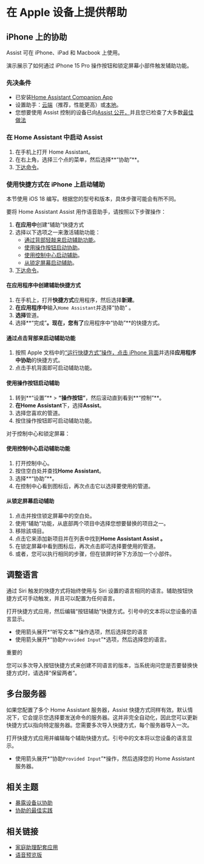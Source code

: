 # 在 Apple 设备上提供帮助

## iPhone 上的协助

Assist 可在 iPhone、iPad 和 Macbook 上使用。

演示展示了如何通过 iPhone 15 Pro 操作按钮和锁定屏幕小部件触发辅助功能。

### 先决条件

- 已安装[Home Assistant Companion App](https://companion.home-assistant.io/docs/getting_started/)
- 设置助手：[云端](https://www.home-assistant.io/voice_control/voice_remote_cloud_assistant/)（推荐，性能更高）或[本地](https://www.home-assistant.io/voice_control/voice_remote_local_assistant/)。
- 您想要使用 Assist 控制的设备已向[Assist 公开，](https://www.home-assistant.io/voice_control/voice_remote_expose_devices/)并且您已检查了大多数[最佳做法](https://www.home-assistant.io/voice_control/best_practices/)

### 在 Home Assistant 中启动 Assist

1. 在手机上打开 Home Assistant。
2. 在右上角，选择三个点的菜单，然后选择**“协助”**。
3. [下达命令](https://www.home-assistant.io/voice_control/custom_sentences/)。

### 使用快捷方式在 iPhone 上启动辅助

本节使用 iOS 18 编写。根据您的型号和版本，具体步骤可能会有所不同。

要将 Home Assistant Assist 用作语音助手，请按照以下步骤操作：

1. **在应用中**创建“辅助”快捷方式
2. 选择以下选项之一来激活辅助功能：
   - [通过背部轻敲来启动辅助功能](https://www.home-assistant.io/voice_control/apple/#to-start-assist-using-a-back-tap)。
   - [使用操作按钮启动协助](https://www.home-assistant.io/voice_control/apple/#to-start-assist-using-the-action-button)。
   - [使用控制中心启动辅助](https://www.home-assistant.io/voice_control/apple/#to-start-assist-using-control-center)。
   - [从锁定屏幕启动辅助](https://www.home-assistant.io/voice_control/apple/#to-start-assist-from-lock-screen)。
3. [下达命令](https://www.home-assistant.io/voice_control/custom_sentences/)。

#### 在应用程序中创建辅助快捷方式

1. 在手机上，打开**快捷方式**应用程序，然后选择**新建**。
2. **在应用程序中**输入`Home Assistant`并选择“协助” 。
3. **选择**管道。
4. 选择**“完成”**。现在，您有了**应用程序中“协助”**的快捷方式。

#### 通过点击背部来启动辅助功能

1. 按照 Apple 文档中的[“运行快捷方式”操作，点击 iPhone 背面](https://support.apple.com/en-gb/guide/shortcuts/apd897693606/ios)并选择**应用程序中协助**的快捷方式。
2. 点击手机背面即可启动辅助功能。

#### 使用操作按钮启动辅助

1. 转到**“设置”** > **“操作按钮”**，然后滚动直到看到**“控制”**。
2. **在Home Assistant**下，选择**Assist**。
3. 选择您喜欢的管道。
4. 按住操作按钮即可启动辅助功能。

对于控制中心和锁定屏幕：

#### 使用控制中心启动辅助功能

1. 打开控制中心。
2. 按住空白处并查找**Home Assistant**。
3. 选择**“协助”**。
4. 在控制中心看到图标后，再次点击它以选择要使用的管道。

#### 从锁定屏幕启动辅助

1. 点击并按住锁定屏幕中的空白处。
2. 使用“辅助”功能，从底部两个项目中选择您想要替换的项目之一。
3. 移除該項目。
4. 点击它来添加新项目并在列表中找到**Home Assistant Assist 。**
5. 在锁定屏幕中看到图标后，再次点击即可选择要使用的管道。
6. 或者，您可以执行相同的步骤，但在锁屏时钟下方添加一个小部件。

## 调整语言

通过 Siri 触发的快捷方式将始终使用与 Siri 设置的语言相同的语言。辅助按钮快捷方式可手动触发，并且可以配置为任何语言。

打开快捷方式应用，然后编辑“按钮辅助”快捷方式。引号中的文本将以您设备的语言显示。

- 使用箭头展开*“听写文本”*操作选项，然后选择您的语言
- 使用箭头展开*“协助`Provided Input`”*选项，然后选择您的语言。

重要的

您可以多次导入按钮快捷方式来创建不同语言的版本，当系统询问您是否要替换快捷方式时，请选择“保留两者”。

## 多台服务器

如果您配置了多个 Home Assistant 服务器，Assist 快捷方式同样有效。默认情况下，它会提示您选择要发送命令的服务器。这并非完全自动化，因此您可以更新快捷方式以指向特定服务器。您需要多次导入快捷方式，每个服务器导入一次。

打开快捷方式应用并编辑每个辅助快捷方式。引号中的文本将以您设备的语言显示。

- 使用箭头展开*“协助`Provided Input`”*操作，然后选择您的 Home Assistant 服务器。

## 相关主题

- [暴露设备以协助](https://www.home-assistant.io/voice_control/voice_remote_expose_devices/)
- [协助的最佳实践](https://www.home-assistant.io/voice_control/best_practices/)

## 相关链接

- [家庭助理配套应用](https://companion.home-assistant.io/docs/getting_started/)
- [语音预览版](https://support.nabucasa.com/hc/en-us/categories/24451727188125-Home-Assistant-Voice-Preview-Edition)